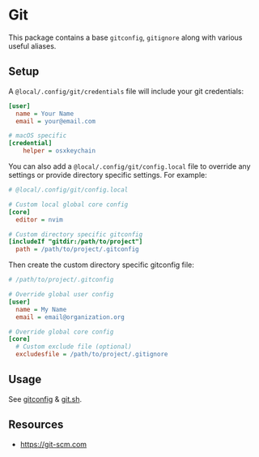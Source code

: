 # Git

This package contains a base `gitconfig`, `gitignore` along with various useful
aliases.

## Setup

A `@local/.config/git/credentials` file will include your git credentials:

```ini
[user]
  name = Your Name
  email = your@email.com

# macOS specific
[credential]
	helper = osxkeychain
```

You can also add a `@local/.config/git/config.local` file to override any
settings or provide directory specific settings. For example:

```ini
# @local/.config/git/config.local

# Custom local global core config
[core]
  editor = nvim

# Custom directory specific gitconfig
[includeIf "gitdir:/path/to/project"]
  path = /path/to/project/.gitconfig
```

Then create the custom directory specific gitconfig file:

```ini
# /path/to/project/.gitconfig

# Override global user config
[user]
  name = My Name
  email = email@organization.org

# Override global core config
[core]
  # Custom exclude file (optional)
  excludesfile = /path/to/project/.gitignore
```

## Usage

See [gitconfig](.config/git/config) & [git.sh](.config/profile.d/git.sh).

## Resources

- https://git-scm.com
